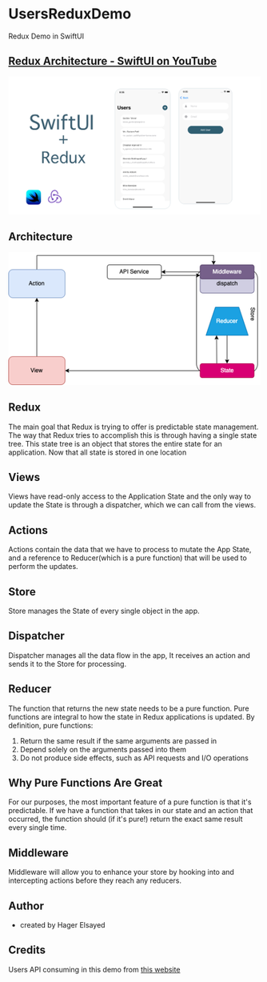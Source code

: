# UsersReduxDemo
Redux Demo in SwiftUI
## [ Redux Architecture - SwiftUI on YouTube](https://youtu.be/OB6B-2Tf_o4)
[![](UsersReduxDemo/Resources/banner.png)](https://youtu.be/OB6B-2Tf_o4 "Click to Watch!")

## Architecture
![](UsersReduxDemo/Resources/Architecture.png)

## Redux
The main goal that Redux is trying to offer is predictable state management. The way that Redux tries to accomplish this is through having a single state tree. This state tree is an object that stores the entire state for an application. Now that all state is stored in one location

## Views
Views have read-only access to the Application State and the only way to update the State is through a dispatcher, which we can call from the views.

## Actions 
Actions contain the data that we have to process to mutate the App State, and a reference to Reducer(which is a pure function) that will be used to perform the updates.

## Store
Store manages the State of every single object in the app.

## Dispatcher
Dispatcher manages all the data flow in the app, It receives an action and sends it to the Store for processing.

## Reducer
The function that returns the new state needs to be a pure function.
Pure functions are integral to how the state in Redux applications is updated. By definition, pure functions:
1. Return the same result if the same arguments are passed in
2. Depend solely on the arguments passed into them
3. Do not produce side effects, such as API requests and I/O operations

## Why Pure Functions Are Great
For our purposes, the most important feature of a pure function is that it's predictable. If we have a function that takes in our state and an action that occurred, the function should (if it's pure!) return the exact same result every single time.

## Middleware
Middleware will allow you to enhance your store by hooking into and intercepting actions before they reach any reducers.

## Author
- created by Hager Elsayed

## Credits
Users API consuming in this demo from [ this website ](https://gorest.co.in/)

